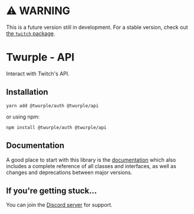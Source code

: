# ⚠ WARNING

This is a future version still in development. For a stable version, check out [the `twitch` package](https://www.npmjs.com/package/twitch).

# Twurple - API

Interact with Twitch's API.

## Installation

	yarn add @twurple/auth @twurple/api

or using npm:

	npm install @twurple/auth @twurple/api

## Documentation

A good place to start with this library is the [documentation](https://twurple.js.org)
which also includes a complete reference of all classes and interfaces, as well as changes and deprecations between major versions.

## If you're getting stuck...

You can join the [Discord server](https://discord.gg/b9ZqMfz) for support.
